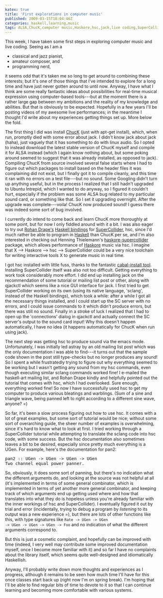 ```yaml
---
katex: true
title: 'First explorations in computer music'
published: 2009-03-15T18:04:46Z
categories: haskell,learning,music
tags: ALSA,ChucK,computer music,Haskore,hsc,jack,live coding,SuperCollider
---
```


This week, I have taken some first steps in exploring computer music and live coding.  Seeing as I am a
<ul>
	<li>classical and jazz pianist,</li>
	<li>amateur composer, and</li>
	<li>programming nerd,</li>
</ul>
it seems odd that it's taken me so long to get around to combining these interests; but it's one of those things that I've intended to explore for a long time and have just never gotten around to until now.  Anyway, I have what I think are some really fantastic ideas about possibilities for real-time musical expression using computer-based tools---but at the moment there is a rather large gap between my ambitions and the reality of my knowledge and abilities.  But that is obviously to be expected.  Hopefully in a few years I'll be posting videos of my awesome live performances; in the meantime I thought I'd write about my experiences getting things set up.  More below the fold.

<!--more-->

The first thing I did was install <a href="http://chuck.cs.princeton.edu/">ChucK</a> (just with apt-get install), which, when run, promptly died with some error about jack.  I didn't know jack about jack (haha), just vaguely that it has something to do with linux audio.  So I opted to instead download the latest stable version of ChucK myself and compile it for ALSA instead (which I again know nothing about, but some poking around seemed to suggest that it was already installed, as opposed to jack).  Compiling ChucK from source involved several false starts where I had to figure out which packages to install based on the header files it was complaining did not exist, but I finally got it to compile cleanly, and this time it ran with no errors on a test file---but no sound.  Some Googling didn't turn up anything useful, but in the process I realized that I still hadn't upgraded to Ubuntu Intrepid, which I wanted to do anyway, so I figured it couldn't hurt, especially if the problem was some ALSA bug related to my particular sound card, or something like that.  So I set it upgrading overnight.  After the upgrade was complete---voila!  ChucK now produced sound!  I guess there was indeed some sort of bug involved.

I currently do intend to come back and learn ChucK more thoroughly at some point, but for now I only fiddled around with it a bit. I was also eager to try out <a href="http://www.slavepianos.org/rd/">Rohan Drape's</a> <a href="http://www.slavepianos.org/rd/f/207949/">Haskell bindings</a> for <a href="http://supercollider.sourceforge.net/">SuperCollider</a>, hsc, since I'd much rather be able to program in <a href="http://www.haskell.org/">Haskell</a> than ChucK per se, and I'm also interested in checking out Henning Thielemann's <a href="http://hackage.haskell.org/cgi-bin/hackage-scripts/package/haskore%2Dsupercollider">haskore-supercollider</a> package, which allows performance of <a href="http://www.haskell.org/haskellwiki/Haskore">Haskore</a> music via hsc.  I imagine that X --&gt; Haskore --&gt; hsc --&gt; SuperCollider could be a very nice toolchain for writing interactive tools X to generate music in real time.  

I got hsc installed with little fuss, thanks to the fantastic <a href="http://hackage.haskell.org/trac/hackage/wiki/CabalInstall">cabal-install tool</a>.  Installing SuperCollider itself was also not too difficult.  Getting everything to work took considerably more effort.  I did end up installing jack on the recommendation of some tutorial or mailing list post or other, along with qjackctl which seems like a nice GUI interface for jack.  I first tried to get SuperCollider working on its own (using its native language, 'sclang', instead of the Haskell bindings), which took a while: after a while I got all the necessary things installed, and I could start up the SC server with no errors, and I could issue commands to it which didn't produce errors, but there was still no sound.  Finally in a stroke of luck I realized that I had to open up the 'connections' dialog in qjackctl and actually connect the SC server's output to the sound card input!  Why this doesn't happen automatically, I have no idea (it happens automatically for ChucK when run using jack).

The next step was getting hsc to produce sound via the emacs mode.  Unfortunately, I was initially led astray by an old mailing list post which was the only documentation I was able to find---it turns out that the sample code shown in the post still type-checks but no longer produces any sound!  So I spent a while frustratedly trying to figure out why everything seemed to be working but I wasn't getting any sound from my hsc commands, even though executing similar sclang commands worked fine!  I e-mailed the haskell-art mailing list, and Rohan Drape kindly and helpfully pointed out the tutorial that comes with hsc, which I had overlooked.  Sure enough, everything worked fine!  So now I have successfully used hsc to get my computer to produce various bleatings and warblings.  (Sum of a sine and triangle wave, being panned left to right according to a different sine wave, anyone? =)

So far, it's been a slow process figuring out how to use hsc.  It comes with a lot of great examples, but some sort of tutorial would be nice; without some sort of overarching guide, the sheer number of examples is overwhelming, since it's hard to know what to look at first.  I tried working through a SuperCollider tutorial while attempting to translate the sclang code into hsc code, with some success.  But the hsc documentation also sometimes leaves a bit to be desired, especially since pretty much everything is a UGen.  For example, here's the documentation for pan2:

<pre>
pan2 :: UGen -&gt; UGen -&gt; UGen -&gt; UGen
Two channel equal power panner. 
</pre>

So, obviously, it does some sort of panning, but there's no indication what the different arguments do, and looking at the source was not helpful at all (it's implemented in terms of some general combinator, which is implemented in terms of yet another more general combinator, and keeping track of which arguments end up getting used where and how that translates into what they do is hopeless unless you're already familiar with the inner workings of hsc and SuperCollider).  I eventually figured it out by trial and error (incidentally, trying to debug a program by <i>listening</i> to its output was a new experience =), but there are lots of other functions like this, with type signatures like <code>Rate -&gt; UGen -&gt; UGen -&gt; UGen -&gt; UGen -&gt; UGen -&gt; Foo</code> and no indication of what the different arguments correspond to.

But this is just a cosmetic complaint, and hopefully can be improved with time (indeed, I very well may contribute some improved documentation myself, once I become more familiar with it) and so far I have no complaints about the library itself, which seems quite well-designed and idiomatically Haskellish.

Anyway, I'll probably write down more thoughts and experiences as I progress, although it remains to be seen how much time I'll have for this once classes start back up (right now I'm on spring break).  I'm hoping that I'll be able to find regular bits of time to devote to it so that I can continue learning and becoming more comfortable with various systems.

